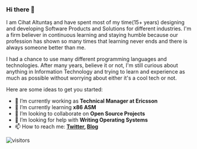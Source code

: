 ### Hi there 👋

I am Cihat Altuntaş and have spent most of my time(15+ years) designing and developing Software Products and Solutions for different industries. I'm a firm believer in continuous learning and staying humble because our profession has shown so many times that learning never ends and there is always someone better than me.

I had a chance to use many different programming languages and technologies. After many years, believe it or not,  I'm still curious about anything in Information Technology and trying to learn and experience as much as possible without worrying about either it's a cool tech or not.


Here are some ideas to get you started:

- 🔭 I’m currently working as **Technical Manager at Ericsson**
- 🌱 I’m currently learning **x86 ASM**
- 👯 I’m looking to collaborate on **Open Source Projects**
- 🤔 I’m looking for help with **Writing Operating Systems**
- 📫 How to reach me: **[Twitter](https://twitter.com/caltuntas), [Blog](https://www.cihataltuntas.com)**


![visitors](https://visitor-badge-reloaded.herokuapp.com/badge?page_id=caltuntas.caltuntas&color=00df00)
